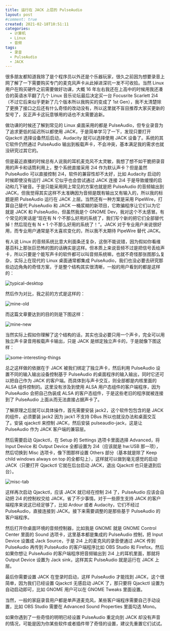 ```yaml
---
title: 运行在 JACK 上层的 PulseAudio
layout: post
#comment: true
created: 2021-02-18T10:51:11
categories:
  - 计算机
  - Linux
  - 音频
tags:
  - 录音
  - PulseAudio
  - JACK
---
```

很多朋友都知道我除了是个程序员以外还是个乐器玩家，很久之前因为想要录音上网了解了一下需要购买专门的麦克风声卡从此掉进深坑一发不可收拾。当然 Linux 用户在购买硬件之前需要做好功课，大概 16 年左右我还在上高中的时候用我还凑合的英语水平翻了几个 Linux 音乐论坛最后决定买一台 Focusrite Scarlett 2i4（不过它后来似乎更新了几个版本所以我购买的变成了 1st Gen），我不太清楚除了更换了接口之后还有什么奇怪的改动没有，所以这里就不盲目推荐大家买更新的型号了，反正声卡这玩意够用的话也不太需要追新。

<!--more-->

做功课的时候还了解到常见的 Linux 桌面采用的都是 PulseAudio，但专业录音为了追求更低的延迟所以都使用 JACK，于是简单学习了一下，发现只要打开 Qjackctl 选择设备然后启动，Audacity 就可以选择使用 JACK 设备了。系统的其它软件仍然通过 PulseAudio 输出到板载声卡，不会冲突，基本满足我的需求也就没研究过其它的。

但是最近直播的时候总有人说我的耳机麦克风不太灵敏，我想了想不如干脆把录音用的声卡和话筒利用上，整个系统直接采用 2i4 作为默认声卡？但是虽然 PulseAudio 可以直接控制 2i4，软件的兼容性却不太好，比如 Audacity 启动的时候即使没有运行 JACK 它似乎也会尝试通过 JACK 连接 2i4 于是导致缓慢的启动和几下破音。于是只能采用网上常见的方案也就是把 PulseAudio 的音频输出到 JACK，但我觉得其实这样不太准确因为音频是既有输出又有输入的，所以我的标题是把 PulseAudio 运行在 JACK 上层。当然还有一种方案是采用 PipeWire，打算自己替代 PulseAudio 和 JACK 一桶浆糊的新项目，它欺骗程序让它们以为它就是 JACK 和 PulseAudio，但虽然我是个 GNOME Dev，我对这个不太感冒。有个常见的笑话是“现在有 N 个不那么好用的系统了，我们写个新的把它们全部替代掉！然后现在有 N + 1 个不那么好用的系统了！”。JACK 对于专业用户来说很好用，而专业用户通常是不太喜欢变化的，所以我不太期待 PipeWire 替代 JACK。

有人说 Linux 的音频系统比意大利面条还复杂，这倒不能说错，因为假如你看维基百科上那张巨恐怖的图的话确实是这样。但本质上来说音频不过是把信号丢给声卡，所以只要是个能写声卡的软件都可以叫音频系统嘛，也就不奇怪那张图那么复杂，实际上在现代的 Linux 桌面通常都集成 PulseAudio，我们也没必要去研究那些边边角角的奇怪方案，于是整个结构其实很清晰，一般的用户看到的都是这样的：

![typical-desktop](./typical-desktop.png)

然后作为对比，我之前的方式是这样的：

![mine-old](./mine-old.png)

而这篇文章要达到的目的则是下图这样：

![mine-new](./mine-new.png)

当然实际上假如你理解了这个结构的话，其实也没必要只用一个声卡，完全可以用独立声卡录音用板载声卡输出，只是 JACK 是绑定独立声卡的，于是就像下图这样：

![some-interesting-things](./some-interesting-things.png)

总之这样做的依据在于 JACK 被我们绑定了独立声卡，然后利用 PulseAudio 设置不同的输入输出设备控制基于 PulseAudio 的桌面程序的输入输出，同时它还可以把自己作为 JACK 的客户端。而具体到与声卡交互，则全部都是内核里面的 ALSA 组件控制的。这里没有涉及到使用 ALSA 用户态组件的客户端程序，因为 PulseAudio 会把自己伪装成 ALSA 的客户态组件，于是这些老旧的程序就被连接到了 PulseAudio 上面从而无法直接占据声卡了。

了解原理之后就可以具体操作，首先需要安装 jack2，这个软件包包含的是 JACK 的组件，必须要装 jack2 因为 jack1 不支持 DBus 所以也就没办法和桌面交互了。安装 qjackctl 来控制 JACK，然后安装 pulseaudio-jack，这是让 PulseAudio 作为 JACK 客户端的兼容层。

然后需要启动 Qjackctl，在 Setup 的 Settings 选项卡里面选择 Advanced，将 Input Device 和 Output Device 全都设置为 2i4（应该就是 hw:USB 那一项），然后切换到 Misc 选项卡，像下图那样设置 Others 部分（基本就是除了 Keep child windows always on top 的全都勾上），这样就可以做到毫无感觉的启动 JACK（只要打开 Qjackctl 它就在后台启动 JACK，退出 Qjackctl 也只是退到后台）。

![misc-tab](./misc-tab.png)

这样再次启动 Qjackctl，应该 JACK 就已经在控制 2i4 了，PulseAudio 应该会自动把 2i4 的控制权交给 JACK，省了不少事情。对于一些原生支持 JACK 的客户端程序来说这已经足够了，比如 Ardour 或者 Audacity，它们不经过 PulseAudio，直接连接到 JACK。接下来需要调整的是那些基于 PulseAudio 的客户端程序。

然后打开你桌面环境的音频控制器，比如我是 GNOME 就是 GNOME Control Center 里面的 Sound 选项卡，这里基本都是集成的 PulseAudio 控制，把 Input Device 设置成 Jack Source，于是 2i4 上的麦克风的录音便通过 JACK 传到 PulseAudio 再传到 PulseAudio 的客户端程序比如 OBS Studio 和 Firefox。然后如果你想让 PulseAudio 的客户端程序把音频输出到 2i4 上的耳机里面，那就将 Output Device 设置为 Jack sink，这样其实 PulseAudio 就是运行在 JACK 上层。

最后你需要设置 JACK 在登录时启动，这样 PulseAudio 才能找到 JACK，这个很简单，因为我们已经设置 Qjackctl 无感启动 JACK 了，那只要将 Qjackctl 设置为自动启动即可，比如 GNOME 用户可以在 GNOME Tweaks 里面设置。

当然，一般的家庭录音用户都是单声道麦克风，某些客户端程序需要自己手动设置，比如 OBS Studio 需要在 Advanced Sound Properties 里面勾选 Mono。

如果你遇到了一些奇怪的明明已经设置 PulseAudio 重定向到 JACK 却没有声音的情况，可能是因为你某些软件或者插件带了奇怪的设置，建议先重置它们试试。


